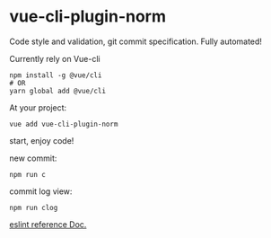 # vue-cli-plugin-norm
Code style and validation, git commit specification. Fully automated!

Currently rely on Vue-cli
```
npm install -g @vue/cli
# OR
yarn global add @vue/cli
```

At your project: 
```
vue add vue-cli-plugin-norm
```

start, enjoy code!

new commit: 
```
npm run c
``` 

commit log view: 
```
npm run clog
```

[eslint reference Doc.](https://alloyteam.github.io/eslint-config-alloy/?hideOff=1)